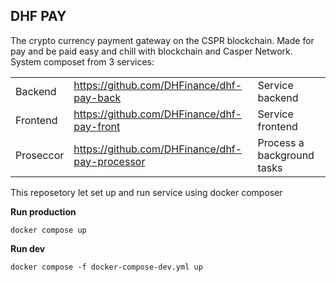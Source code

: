 ## DHF PAY 
The crypto currency payment gateway on the CSPR blockchain. Made for pay and be paid easy and chill with blockchain and Casper Network.
System composet from 3 services:

|                |                          |                         |
|----------------|-------------------------------|-----------------------------|
|Backend  |<https://github.com/DHFinance/dhf-pay-back>            | Service backend            |
|Frontend          |<https://github.com/DHFinance/dhf-pay-front>            |Service frontend            |
|Proseccor          |<https://github.com/DHFinance/dhf-pay-processor>| Process a background tasks|

This reposetory let set up and run service using docker composer

**Run production**

`docker compose up `

**Run dev**

`docker compose -f docker-compose-dev.yml up`
